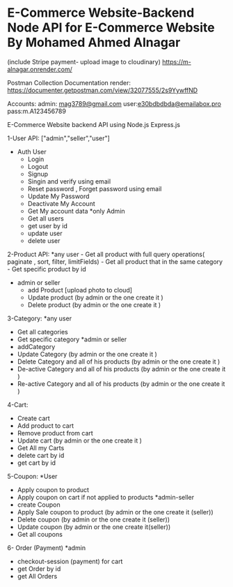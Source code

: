 # E-Commerce Website-Backend Node API for E-Commerce Website By Mohamed Ahmed Alnagar
 (include Stripe payment- upload image to cloudinary)
https://m-alnagar.onrender.com/

Postman Collection Documentation render:
https://documenter.getpostman.com/view/32077555/2s9YywffND

Accounts:
admin: mag3789@gmail.com
user:e30bdbdbda@emailabox.pro
pass:m.A123456789

E-Commerce Website backend API using Node.js Express.js

1-User API: ["admin","seller","user"]
  * Auth User
    - Login
    - Logout
    - Signup
    - Singin and verify using email
    - Reset password , Forget password using email
    - Update My Password 
    - Deactivate My Account
    - Get My account data
  *only Admin
    - Get all users
    - get user by id
    - update user
    - delete user

2-Product API:
  *any user
    - Get all product with full query operations( paginate , sort, filter, limitFields)
    - Get all product that in the same category
    - Get specific product by id
  * admin or seller 
    - add Product [upload photo to cloud] 
    - Update product (by admin or the one create it )
    - Delete product (by admin or the one create it )

3-Category:
 *any user
   - Get all categories
   - Get specific category
 *admin or seller
   - addCategory
   - Update Category (by admin or the one create it )
   - Delete Category and all of his products (by admin or the one create it )
   - De-active Category and all of his products (by admin or the one create it )
   - Re-active Category and all of his products (by admin or the one create it )

4-Cart:
  - Create cart
  - Add product to cart
  - Remove product from cart
  - Update cart (by admin or the one create it )
  - Get All my Carts
  - delete cart by id
  - get cart by id

5-Coupon:
 *User
  - Apply coupon to product
  - Apply coupon on cart if not applied to products
 *admin-seller
  - create Coupon
  - Apply Sale coupon to product (by admin or the one create it (seller))
  - Delete coupon (by admin or the one create it (seller))
  - Update coupon (by admin or the one create it(seller))
  - Get all coupons

6- Order (Payment)
 *admin
  - checkout-session (payment) for cart
  - get Order by id
  - get All Orders
   
